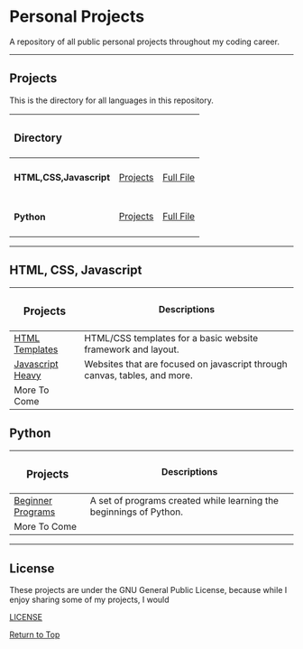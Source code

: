 # Personal Projects

A repository of all public personal projects throughout my coding career.

***

## Projects

This is the directory for all languages in this repository.

|<h3>Directory</h3>|||
|:---|---:|:---|
|<h4>HTML,CSS,Javascript</h4>|[Projects](#html-css-javascript)|[Full File](html_css_javascript)|
|<h4>Python</h4>|[Projects](#python)|[Full File](python)|

***

## HTML, CSS, Javascript

|<h3>Projects</h3>|Descriptions|
|---|---|
|[HTML Templates](html_css_javascript/templates)|HTML/CSS templates for a basic website framework and layout.|
|[Javascript Heavy](html_css_javascript/javascriptHeavy)|Websites that are focused on javascript through canvas, tables, and more.|
|More To Come||

## Python

|<h3>Projects</h3>|Descriptions|
|---|---|
|[Beginner Programs](python/beginnerPrograms)|A set of programs created while learning the beginnings of Python.|
|More To Come||

***

## License

These projects are under the GNU General Public License, because while I enjoy sharing some of my projects, I would

[LICENSE](LICENSE)

[Return to Top](#personal-projects)

